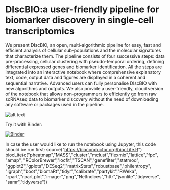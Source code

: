 # DIscBIO:a user-friendly pipeline for biomarker discovery in single-cell transcriptomics


We present DIscBIO, an open, multi-algorithmic pipeline for easy, fast and efficient analysis of cellular sub-populations and the molecular signatures that characterize them. The pipeline consists of four successive steps: data pre-processing, cellular clustering with pseudo-temporal ordering, defining differential expressed genes and biomarker identification. All the steps are integrated into an interactive notebook where comprehensive explanatory text, code, output data and figures are displayed in a coherent and sequential narrative. Advanced users can fully personalise DIscBIO with new algorithms and outputs. We also provide a user-friendly, cloud version of the notebook that allows non-programmers to efficiently go from raw scRNAseq data to biomarker discovery without the need of downloading any software or packages used in the pipeline.

![alt text](https://raw.githubusercontent.com/username/projectname/branch/path/to/DiscBIO.png)

Try it with Binder:

[![Binder](https://mybinder.org/badge_logo.svg)](https://mybinder.org/v2/gh/SystemsBiologist/PSCAN/master)



In case the user would like to run the notebook using Jupyter, this code should be run first:
source("https://bioconductor.org/biocLite.R")
biocLite(c("pheatmap","MASS","cluster","mclust","flexmix","lattice","fpc",
                "amap", "RColorBrewer","locfit","TSCAN","genefilter","statmod",
                "ggplot2","gplots","DESeq2","matrixStats","robustbase","philentropy",
                "igraph","boot","biomaRt","tidyr","calibrate","partykit","RWeka",
                "rpart","rpart.plot","imager","png","NetIndices","httr","jsonlite","tidyverse",
                "samr","tidyverse"))

